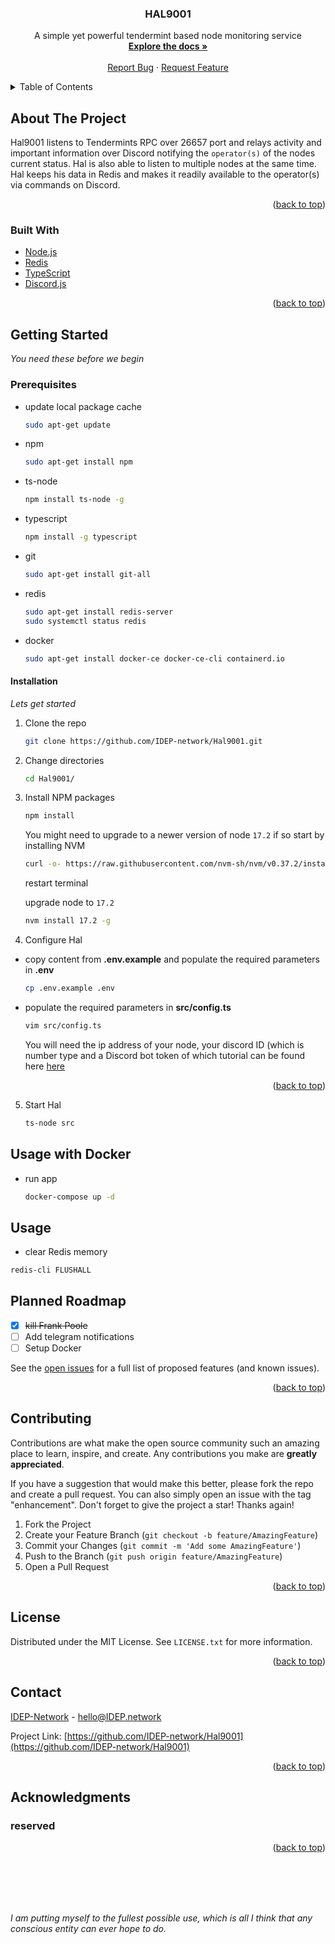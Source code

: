 <div id="top"></div>
<!-- PROJECT SHIELDS -->


<!-- PROJECT LOGO -->
<h3 align="center">HAL9001</h3>

  <p align="center">
    A simple yet powerful tendermint based node monitoring service
    <br />
    <a href="https://github.com/IDEP-network/Hal9001"><strong>Explore the docs »</strong></a>
    <br />
    <br />
    <a href="https://github.com/IDEP-network/Hal9001/issues">Report Bug</a>
    ·
    <a href="https://github.com/IDEP-network/Hal9001/issues">Request Feature</a>
  </p>



<!-- TABLE OF CONTENTS -->
<details>
  <summary>Table of Contents</summary>
  <ol>
    <li>
      <a href="#about-the-project">About The Project</a>
      <ul>
        <li><a href="#built-with">Built With</a></li>
      </ul>
    </li>
    <li>
      <a href="#getting-started">Getting Started</a>
      <ul>
        <li><a href="#prerequisites">Prerequisites</a></li>
        <li><a href="#installation">Installation</a></li>
      </ul>
    </li>
    <li><a href="#usage">Usage</a></li>
    <li><a href="#roadmap">Roadmap</a></li>
    <li><a href="#contributing">Contributing</a></li>
    <li><a href="#license">License</a></li>
    <li><a href="#contact">Contact</a></li>
    <li><a href="#acknowledgments">Acknowledgments</a></li>
  </ol>
</details>



<!-- ABOUT THE PROJECT -->

## About The Project

Hal9001 listens to Tendermints RPC over 26657 port and relays activity and important information over Discord notifying
the `operator(s)` of the nodes current status. Hal is also able to listen to multiple nodes at the same time. Hal keeps
his data in Redis and makes it readily available to the operator(s) via commands on Discord.


<p align="right">(<a href="#top">back to top</a>)</p>


<!-- BUILT WITH -->

### Built With

* [Node.js](https://nodejs.org/en/)
* [Redis](https://redis.io/)
* [TypeScript](https://www.typescriptlang.org/)
* [Discord.js](https://discord.js.org/#/)

<p align="right">(<a href="#top">back to top</a>)</p>



<!-- GETTING STARTED -->

## Getting Started

_You need these before we begin_

### Prerequisites

* update local package cache
  ```sh
  sudo apt-get update 
  ```
* npm
  ```sh
  sudo apt-get install npm
  ```
* ts-node
  ```sh
  npm install ts-node -g
  ```
* typescript
  ```sh
  npm install -g typescript
  ```
* git
  ```sh
  sudo apt-get install git-all
  ```
* redis
  ```sh
  sudo apt-get install redis-server
  sudo systemctl status redis
  ```
* docker
  ```sh
  sudo apt-get install docker-ce docker-ce-cli containerd.io
  ```

#### Installation

_Lets get started_

1. Clone the repo
   ```sh
   git clone https://github.com/IDEP-network/Hal9001.git
   ```
2. Change directories
   ```sh
   cd Hal9001/
   ```
3. Install NPM packages
   ```sh
   npm install
   ```
   You might need to upgrade to a newer version of node `17.2` if so start by installing NVM
   ```sh
   curl -o- https://raw.githubusercontent.com/nvm-sh/nvm/v0.37.2/install.sh | bash
   ```
   restart terminal

   upgrade node to `17.2`
   ```sh
   nvm install 17.2 -g
   ```

4. Configure Hal

* copy content from **.env.example** and populate the required parameters in **.env**
    ```sh
    cp .env.example .env
    ```

* populate the required parameters in **src/config.ts**
   ```sh
   vim src/config.ts
   ```

  You will need the ip address of your node, your discord ID (which is number type and a Discord bot token of which
  tutorial can be found
  here [here](https://github.com/reactiflux/discord-irc/wiki/Creating-a-discord-bot-&-getting-a-token)

<p align="right">(<a href="#top">back to top</a>)</p>

5. Start Hal
   ```sh
   ts-node src
   ```

<!-- USAGE EXAMPLES -->

## Usage with Docker

* run app

   ```sh
   docker-compose up -d
   ```

## Usage

* clear Redis memory

```sh
redis-cli FLUSHALL
```

<!-- ROADMAP -->

## Planned Roadmap

- [x] ~~kill Frank Poole~~
- [ ] Add telegram notifications
- [ ] Setup Docker

See the [open issues](https://github.com/IDEP-network/Hal9001/issues) for a full list of proposed features (and known
issues).

<p align="right">(<a href="#top">back to top</a>)</p>



<!-- CONTRIBUTING -->

## Contributing

Contributions are what make the open source community such an amazing place to learn, inspire, and create. Any
contributions you make are **greatly appreciated**.

If you have a suggestion that would make this better, please fork the repo and create a pull request. You can also
simply open an issue with the tag "enhancement". Don't forget to give the project a star! Thanks again!

1. Fork the Project
2. Create your Feature Branch (`git checkout -b feature/AmazingFeature`)
3. Commit your Changes (`git commit -m 'Add some AmazingFeature'`)
4. Push to the Branch (`git push origin feature/AmazingFeature`)
5. Open a Pull Request

<p align="right">(<a href="#top">back to top</a>)</p>



<!-- LICENSE -->

## License

Distributed under the MIT License. See `LICENSE.txt` for more information.

<p align="right">(<a href="#top">back to top</a>)</p>



<!-- CONTACT -->

## Contact

[IDEP-Network](https://twitter.com/idep-network) - hello@IDEP.network

Project Link: [https://github.com/IDEP-network/Hal9001](https://github.com/IDEP-network/Hal9001)

<p align="right">(<a href="#top">back to top</a>)</p>



<!-- ACKNOWLEDGMENTS -->

## Acknowledgments

### reserved

<p align="right">(<a href="#top">back to top</a>)</p>
<br />
<br />
<br />
<br />

_I am putting myself to the fullest possible use, which is all I think that any conscious entity can ever hope to do._
